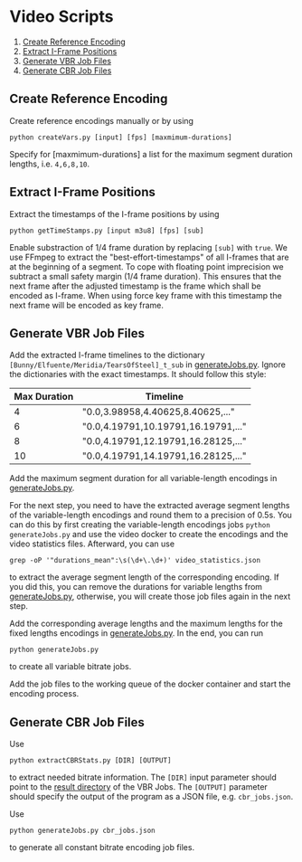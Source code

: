 # Video Scripts

1. [Create Reference Encoding](#Create-Reference-Encoding)
2. [Extract I-Frame Positions](#Extract-I-Frame-Positions)
3. [Generate VBR Job Files](#Generate-VBR-Job-Files)
4. [Generate CBR Job Files](#Generate-CBR-Job-Files)

## Create Reference Encoding
Create reference encodings manually or by using

    python createVars.py [input] [fps] [maxmimum-durations]

Specify for [maxmimum-durations] a list for the maximum segment duration lengths, i.e. `4,6,8,10`.

## Extract I-Frame Positions
Extract the timestamps of the I-frame positions by using

    python getTimeStamps.py [input m3u8] [fps] [sub]

Enable substraction of 1/4 frame duration by replacing `[sub]` with `true`. We use FFmpeg to extract the "best-effort-timestamps" of all I-frames that are at the beginning of a segment. To cope with floating point imprecision we subtract a small safety margin (1/4 frame duration). This ensures that the next frame after the adjusted timestamp is the frame which shall be encoded as I-frame. When using force key frame with this timestamp the next frame will be encoded as key frame.

## Generate VBR Job Files
Add the extracted I-frame timelines to the dictionary `[Bunny/Elfuente/Meridia/TearsOfSteel]_t_sub` in [generateJobs.py](generateJobs.py#L43-L97). Ignore the dictionaries with the exact timestamps.
It should follow this style:

| Max Duration | Timeline                                   |
|--------------|--------------------------------------------|
| 4            | "0.0,3.98958,4.40625,8.40625,..."          |
| 6            | "0.0,4.19791,10.19791,16.19791,..."        |
| 8            | "0.0,4.19791,12.19791,16.28125,..."        |
| 10           | "0.0,4.19791,14.19791,16.28125,..."        |

Add the maximum segment duration for all variable-length encodings in [generateJobs.py](generateJobs.py#L106-L111).

For the next step, you need to have the extracted average segment lengths of the variable-length encodings and round them to a precision of 0.5s. You can do this by first creating the variable-length encodings jobs `python generateJobs.py` and use the video docker to create the encodings and the video statistics files. Afterward, you can use

    grep -oP '"durations_mean":\s(\d+\.\d+)' video_statistics.json

to extract the average segment length of the corresponding encoding. If you did this, you can remove the durations for variable lengths from [generateJobs.py](generateJobs.py#L106-L111), otherwise, you will create those job files again in the next step.

Add the corresponding average lengths and the maximum lengths for the fixed lengths encodings in [generateJobs.py](generateJobs.py#L113-L118).
In the end, you can run

    python generateJobs.py

to create all variable bitrate jobs.

Add the job files to the working queue of the docker container and start the encoding process.

## Generate CBR Job Files
Use

    python extractCBRStats.py [DIR] [OUTPUT]

to extract needed bitrate information. The `[DIR]` input parameter should point to the [result directory](https://github.com/fg-inet/docker-video-encoding/blob/master/run_workers_mmsys.sh#L13) of the VBR Jobs.
The `[OUTPUT]` parameter should specify the output of the program as a JSON file, e.g. `cbr_jobs.json`.

Use

    python generateJobs.py cbr_jobs.json

to generate all constant bitrate encoding job files.